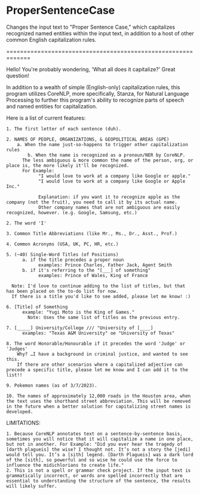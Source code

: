 # ProperSentenceCase
Changes the input text to "Proper Sentence Case," which capitalizes recognized named entities within the input text, in addition to a host of other common English capitalization rules.

=============================================================

Hello! You're probably wondering, 'What all does it capitalize?' Great question!

In addition to a wealth of simple (English-only) capitalization rules, this program utilizes CoreNLP, more specifically, Stanza, for Natural Language Processing to further this program's ability to recognize parts of speech and named entities for capitalization.

Here is a list of current features:

	1. The first letter of each sentence (duh).
  
 	2. NAMES OF PEOPLE, ORGANIZATIONS, & GEOPOLITICAL AREAS (GPE)
		a. When the name just-so-happens to trigger other capitalization rules
    		b. When the name is recognized as a pronoun/NER by CoreNLP.
          The less ambiguous & more common the name of the person, org, or place is, the more likely it'll be recognized.
          For Example:
                "I would love to work at a company like Google or apple."
                "I would love to work at a company like Google or Apple Inc."
                
                Explanation: if you want it to recognize apple as the company (not the fruit), you need to call it by its actual name.
                Other company names that are not ambiguous are easily recognized, however. (e.g. Google, Samsung, etc.)
                
 	2. The word 'I'
  
	3. Common Title Abbreviations (like Mr., Ms., Dr., Asst., Prof.)
  
	4. Common Acronyms (USA, UK, PC, HR, etc.)
	
	5. (~40) Single-Word Titles (of Positions)
		  a. if the title precedes a proper noun
			    examples: Prince Charles, Father Jack, Agent Smith
		  b. if it's referring to the "[___] of something"
			    examples: Prince of Wales, King of France
          
      Note: I'd love to continue adding to the list of titles, but that has been placed on the to-do list for now.
      If there is a title you'd like to see added, please let me know! :)
 
	6. [Title] of Something
		  example: "Yugi Moto is the King of Games."
            Note: Uses the same list of titles as the previous entry.
      
  	7. [_____] University/College /// "University of [____]
		  examples: "Texas A&M University" oe "University of Texas"
    
	8. The word Honorable/Honourable if it precedes the word 'Judge' or 'Judges'
        Why? …I have a background in criminal justice, and wanted to see this.
        If there are other scenarios where a capitalized adjective can precede a specific title, please let me know and I can add it to the list!!
	
	9. Pokemon names (as of 3/7/2023).
	
	10. The names of approximately 12,000 roads in the Houston area, when the text uses the shorthand street abbreviation. This will be removed in the future when a better solution for capitalizing street names is developed.

LIMITATIONS:

	1. Because CoreNLP annotates text on a sentence-by-sentence basis, sometimes you will notice that it will capitalize a name in one place, but not in another. For Example: "Did you ever hear the tragedy of [darth plagueis] the wise? I thought not. It’s not a story the [jedi] would tell you. It’s a [sith] legend. [Darth Plagueis] was a dark lord of the [sith], so powerful and so wise he could use the force to influence the midichlorians to create life."
	2. This is not a spell or grammar check project. If the input text is grammatically incorrect, or words are spelled incorrectly that are essential to understanding the structure of the sentence, the results will likely suffer.

